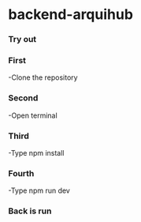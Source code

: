 # backend-arquihub

<h3>Try out</h3>
<h3>First</h3>
-Clone the repository
<h3>Second</h3>
-Open terminal
<h3>Third</h3>
-Type npm install
<h3>Fourth</h3>
-Type npm run dev
<h3>Back is run</h3>
